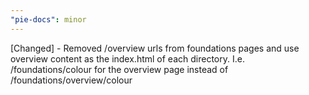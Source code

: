 ```yaml
---
"pie-docs": minor
---
```


[Changed] - Removed /overview urls from foundations pages and use overview content as the index.html of each directory. I.e. /foundations/colour for the overview page instead of /foundations/overview/colour
